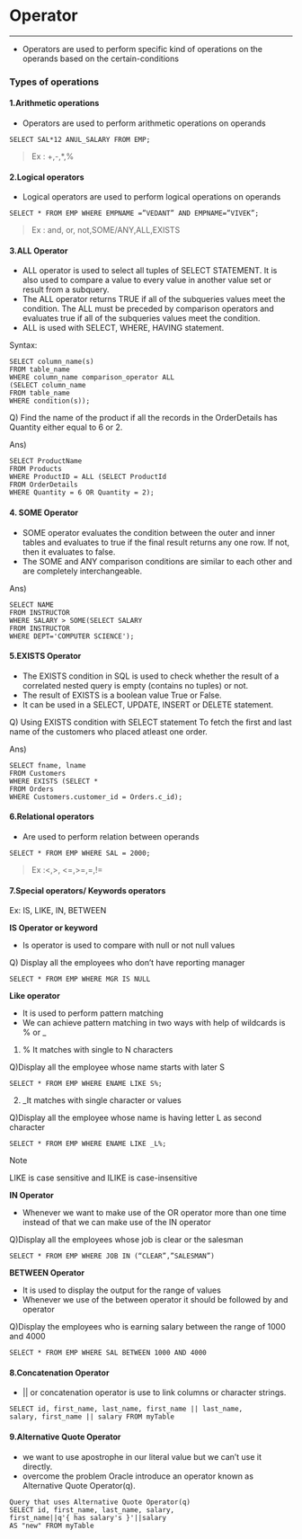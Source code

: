 # Operator

---
* Operators are used to perform specific kind of operations on the operands based on the certain-conditions
### Types of operations
#### 1.Arithmetic operations
* Operators are used to perform arithmetic operations on operands
```agsl
SELECT SAL*12 ANUL_SALARY FROM EMP;
```
>Ex : +,-,*,%

#### 2.Logical operators
* Logical operators are used to perform logical operations on operands
```agsl
SELECT * FROM EMP WHERE EMPNAME =”VEDANT” AND EMPNAME=”VIVEK”;
```
>Ex : and, or, not,SOME/ANY,ALL,EXISTS

#### 3.ALL Operator
* ALL operator is used to select all tuples of SELECT STATEMENT. It is also used to compare a value to every value in another value set or result from a subquery.
* The ALL operator returns TRUE if all of the subqueries values meet the condition. The ALL must be preceded by comparison operators and evaluates true if all of the subqueries values meet the condition.
* ALL is used with SELECT, WHERE, HAVING statement.

Syntax:
```agsl
SELECT column_name(s)
FROM table_name
WHERE column_name comparison_operator ALL
(SELECT column_name
FROM table_name
WHERE condition(s));
```

Q) Find the name of the product if all the records in the OrderDetails has Quantity either equal to 6 or 2.

Ans)
```agsl
SELECT ProductName
FROM Products
WHERE ProductID = ALL (SELECT ProductId
FROM OrderDetails
WHERE Quantity = 6 OR Quantity = 2);
```
#### 4. SOME Operator
* SOME operator evaluates the condition between the outer and inner tables and evaluates to true if the final result returns any one row. If not, then it evaluates to false.
* The SOME and ANY comparison conditions are similar to each other and are completely interchangeable.

Ans) 
```agsl
SELECT NAME
FROM INSTRUCTOR
WHERE SALARY > SOME(SELECT SALARY
FROM INSTRUCTOR
WHERE DEPT='COMPUTER SCIENCE');
```
#### 5.EXISTS Operator
* The EXISTS condition in SQL is used to check whether the result of a correlated nested query is empty (contains no tuples) or not.
* The result of EXISTS is a boolean value True or False.
* It can be used in a SELECT, UPDATE, INSERT or DELETE statement.

Q) Using EXISTS condition with SELECT statement To fetch the first and last name of the customers who placed atleast one order.

Ans) 
```agsl
SELECT fname, lname
FROM Customers
WHERE EXISTS (SELECT *
FROM Orders
WHERE Customers.customer_id = Orders.c_id);
```
#### 6.Relational operators
* Are used to perform relation between operands
```agsl
SELECT * FROM EMP WHERE SAL = 2000;
```
>Ex :<,>, <=,>=,=,!=

#### 7.Special operators/ Keywords operators
Ex: IS, LIKE, IN, BETWEEN

**IS Operator or keyword**
* Is operator is used to compare with null or not null values
 
Q) Display all the employees who don’t have reporting manager
```agsl
SELECT * FROM EMP WHERE MGR IS NULL
```
**Like operator**
* It is used to perform pattern matching
* We can achieve pattern matching in two ways with help of wildcards is % or _
1. % It matches with single to N characters

Q)Display all the employee whose name starts with later S
```agsl
SELECT * FROM EMP WHERE ENAME LIKE S%;
```
2. _It matches with single character or values

Q)Display all the employee whose name is having letter L as second character
```agsl
SELECT * FROM EMP WHERE ENAME LIKE _L%;
```
>[!Note]
>
>LIKE is case sensitive and ILIKE is case-insensitive

**IN Operator**
* Whenever we want to make use of the OR operator more than one time instead of that we can make use of the IN operator

Q)Display all the employees whose job is clear or the salesman
```agsl
SELECT * FROM EMP WHERE JOB IN (“CLEAR”,”SALESMAN”)
```
**BETWEEN Operator**
* It is used to display the output for the range of values
* Whenever we use of the between operator it should be followed by and operator

Q)Display the employees who is earning salary between the range of 1000 and 4000
```agsl
SELECT * FROM EMP WHERE SAL BETWEEN 1000 AND 4000
```
#### 8.Concatenation Operator
* || or concatenation operator is use to link columns or character strings.
```agsl
SELECT id, first_name, last_name, first_name || last_name,
salary, first_name || salary FROM myTable
```
#### 9.Alternative Quote Operator
* we want to use apostrophe in our literal value but we can’t use it directly.
* overcome the problem Oracle introduce an operator known as Alternative Quote Operator(q).
```agsl
Query that uses Alternative Quote Operator(q)
SELECT id, first_name, last_name, salary,
first_name||q'{ has salary's }'||salary
AS "new" FROM myTable
```